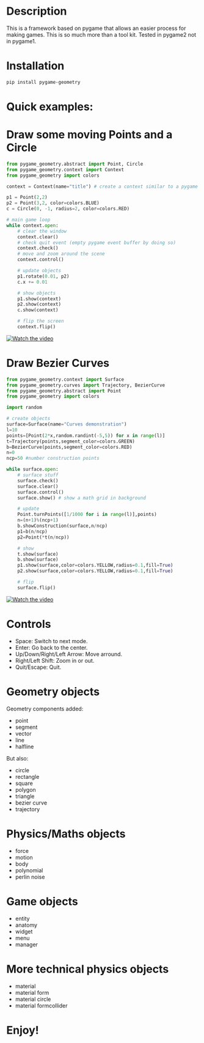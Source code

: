 # Description

This is a framework based on pygame that allows an easier process for making games. This is so much more than a tool kit.
Tested in pygame2 not in pygame1.

# Installation

```bash
pip install pygame-geometry
```

# Quick examples:

# Draw some moving Points and a Circle
```python
from pygame_geometry.abstract import Point, Circle
from pygame_geometry.context import Context
from pygame_geometry import colors

context = Context(name="title") # create a context similar to a pygame surface

p1 = Point(2,2)
p2 = Point(3,2, color=colors.BLUE)
c = Circle(0, -1, radius=2, color=colors.RED)

# main game loop
while context.open:
    # clear the window
    context.clear()
    # check quit event (empty pygame event buffer by doing so)
    context.check()
    # move and zoom around the scene
    context.control()

    # update objects
    p1.rotate(0.01, p2)
    c.x += 0.01

    # show objects
    p1.show(context)
    p2.show(context)
    c.show(context)

    # flip the screen
    context.flip()
```

[![Watch the video](https://media.giphy.com/media/KfN5xs8RPlYfOf9h2W/giphy.gif)](https://www.youtube.com/watch?v=2PInBSgEUq8)


# Draw Bezier Curves
```python
from pygame_geometry.context import Surface
from pygame_geometry.curves import Trajectory, BezierCurve
from pygame_geometry.abstract import Point
from pygame_geometry import colors

import random

# create objects
surface=Surface(name="Curves demonstration")
l=10
points=[Point(2*x,random.randint(-5,5)) for x in range(l)]
t=Trajectory(points,segment_color=colors.GREEN)
b=BezierCurve(points,segment_color=colors.RED)
n=0
ncp=50 #number construction points

while surface.open:
    # surface stuff
    surface.check()
    surface.clear()
    surface.control()
    surface.show() # show a math grid in background

    # update
    Point.turnPoints([1/1000 for i in range(l)],points)
    n=(n+1)%(ncp+1)
    b.showConstruction(surface,n/ncp)
    p1=b(n/ncp)
    p2=Point(*t(n/ncp))

    # show
    t.show(surface)
    b.show(surface)
    p1.show(surface,color=colors.YELLOW,radius=0.1,fill=True)
    p2.show(surface,color=colors.YELLOW,radius=0.1,fill=True)

    # flip
    surface.flip()
```

[![Watch the video](https://media.giphy.com/media/L1F6advUQQUaAF1zj4/giphy.gif)](https://www.youtube.com/watch?v=ffTXqMtSfTk)

# Controls

* Space: Switch to next mode.
* Enter: Go back to the center.
* Up/Down/Right/Left Arrow: Move arround.
* Right/Left Shift: Zoom in or out.
* Quit/Escape: Quit.

# Geometry objects

Geometry components added:
* point
* segment
* vector
* line
* halfline

But also:
* circle
* rectangle
* square
* polygon
* triangle
* bezier curve
* trajectory

# Physics/Maths objects

* force
* motion
* body
* polynomial
* perlin noise


# Game objects

* entity
* anatomy
* widget
* menu
* manager

# More technical physics objects

* material
* material form
* material circle
* material formcollider

# Enjoy!